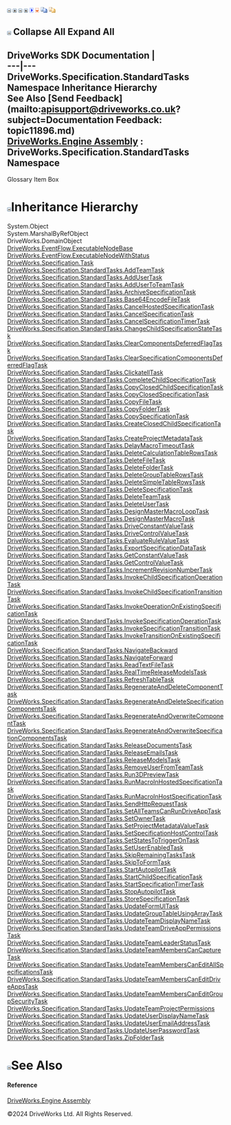 ![](dotnetimages/collapse.gif) ![](dotnetimages/expand.gif) ![](dotnetimages/collapse.gif) ![](dotnetimages/expand.gif) ![](dotnetimages/drpdown.gif) ![](dotnetimages/drpdown_orange.gif) ![](dotnetimages/copycode.gif) ![](dotnetimages/copycodeHighlight.gif)

![](dotnetimages/collapse.gif) Collapse All Expand All  
---  
DriveWorks SDK Documentation  |   
---|---  
DriveWorks.Specification.StandardTasks Namespace Inheritance Hierarchy   
See Also [Send Feedback](mailto:apisupport@driveworks.co.uk?subject=Documentation Feedback: topic11896.md)  
[DriveWorks.Engine Assembly](topic2156.md) : DriveWorks.Specification.StandardTasks Namespace  
---  
  
Glossary Item Box

# ![](dotnetimages/collapse.gif)Inheritance Hierarchy

System.Object  
System.MarshalByRefObject  
DriveWorks.DomainObject  
[DriveWorks.EventFlow.ExecutableNodeBase](topic6938.md)  
[DriveWorks.EventFlow.ExecutableNodeWithStatus](topic6990.md)  
[DriveWorks.Specification.Task](topic11629.md)  
[DriveWorks.Specification.StandardTasks.AddTeamTask](topic11905.md)  
[DriveWorks.Specification.StandardTasks.AddUserTask](topic11914.md)  
[DriveWorks.Specification.StandardTasks.AddUserToTeamTask](topic11930.md)  
[DriveWorks.Specification.StandardTasks.ArchiveSpecificationTask](topic11941.md)  
[DriveWorks.Specification.StandardTasks.Base64EncodeFileTask](topic11950.md)  
[DriveWorks.Specification.StandardTasks.CancelHostedSpecificationTask](topic11961.md)  
[DriveWorks.Specification.StandardTasks.CancelSpecificationTask](topic11971.md)  
[DriveWorks.Specification.StandardTasks.CancelSpecificationTimerTask](topic11979.md)  
[DriveWorks.Specification.StandardTasks.ChangeChildSpecificationStateTask](topic11988.md)  
[DriveWorks.Specification.StandardTasks.ClearComponentsDeferredFlagTask](topic12000.md)  
[DriveWorks.Specification.StandardTasks.ClearSpecificationComponentsDeferredFlagTask](topic12010.md)  
[DriveWorks.Specification.StandardTasks.ClickatellTask](topic12020.md)  
[DriveWorks.Specification.StandardTasks.CompleteChildSpecificationTask](topic12027.md)  
[DriveWorks.Specification.StandardTasks.CopyClosedChildSpecificationTask](topic12036.md)  
[DriveWorks.Specification.StandardTasks.CopyClosedSpecificationTask](topic12048.md)  
[DriveWorks.Specification.StandardTasks.CopyFileTask](topic12060.md)  
[DriveWorks.Specification.StandardTasks.CopyFolderTask](topic12072.md)  
[DriveWorks.Specification.StandardTasks.CopySpecificationTask](topic12084.md)  
[DriveWorks.Specification.StandardTasks.CreateClosedChildSpecificationTask](topic12094.md)  
[DriveWorks.Specification.StandardTasks.CreateProjectMetadataTask](topic12107.md)  
[DriveWorks.Specification.StandardTasks.DelayMacroTimeoutTask](topic12115.md)  
[DriveWorks.Specification.StandardTasks.DeleteCalculationTableRowsTask](topic12122.md)  
[DriveWorks.Specification.StandardTasks.DeleteFileTask](topic12134.md)  
[DriveWorks.Specification.StandardTasks.DeleteFolderTask](topic12143.md)  
[DriveWorks.Specification.StandardTasks.DeleteGroupTableRowsTask](topic12153.md)  
[DriveWorks.Specification.StandardTasks.DeleteSimpleTableRowsTask](topic12165.md)  
[DriveWorks.Specification.StandardTasks.DeleteSpecificationTask](topic12177.md)  
[DriveWorks.Specification.StandardTasks.DeleteTeamTask](topic12186.md)  
[DriveWorks.Specification.StandardTasks.DeleteUserTask](topic12196.md)  
[DriveWorks.Specification.StandardTasks.DesignMasterMacroLoopTask](topic12206.md)  
[DriveWorks.Specification.StandardTasks.DesignMasterMacroTask](topic12219.md)  
[DriveWorks.Specification.StandardTasks.DriveConstantValueTask](topic12232.md)  
[DriveWorks.Specification.StandardTasks.DriveControlValueTask](topic12245.md)  
[DriveWorks.Specification.StandardTasks.EvaluateRuleValueTask](topic12258.md)  
[DriveWorks.Specification.StandardTasks.ExportSpecificationDataTask](topic12270.md)  
[DriveWorks.Specification.StandardTasks.GetConstantValueTask](topic12283.md)  
[DriveWorks.Specification.StandardTasks.GetControlValueTask](topic12295.md)  
[DriveWorks.Specification.StandardTasks.IncrementRevisionNumberTask](topic12307.md)  
[DriveWorks.Specification.StandardTasks.InvokeChildSpecificationOperationTask](topic12317.md)  
[DriveWorks.Specification.StandardTasks.InvokeChildSpecificationTransitionTask](topic12330.md)  
[DriveWorks.Specification.StandardTasks.InvokeOperationOnExistingSpecificationTask](topic12343.md)  
[DriveWorks.Specification.StandardTasks.InvokeSpecificationOperationTask](topic12352.md)  
[DriveWorks.Specification.StandardTasks.InvokeSpecificationTransitionTask](topic12361.md)  
[DriveWorks.Specification.StandardTasks.InvokeTransitionOnExistingSpecificationTask](topic12370.md)  
[DriveWorks.Specification.StandardTasks.NavigateBackward](topic12379.md)  
[DriveWorks.Specification.StandardTasks.NavigateForward](topic12387.md)  
[DriveWorks.Specification.StandardTasks.ReadTextFileTask](topic12395.md)  
[DriveWorks.Specification.StandardTasks.RealTimeReleaseModelsTask](topic12405.md)  
[DriveWorks.Specification.StandardTasks.RefreshTableTask](topic12415.md)  
[DriveWorks.Specification.StandardTasks.RegenerateAndDeleteComponentTask](topic12426.md)  
[DriveWorks.Specification.StandardTasks.RegenerateAndDeleteSpecificationComponentsTask](topic12436.md)  
[DriveWorks.Specification.StandardTasks.RegenerateAndOverwriteComponentTask](topic12446.md)  
[DriveWorks.Specification.StandardTasks.RegenerateAndOverwriteSpecificationComponentsTask](topic12456.md)  
[DriveWorks.Specification.StandardTasks.ReleaseDocumentsTask](topic12466.md)  
[DriveWorks.Specification.StandardTasks.ReleaseEmailsTask](topic12477.md)  
[DriveWorks.Specification.StandardTasks.ReleaseModelsTask](topic12489.md)  
[DriveWorks.Specification.StandardTasks.RemoveUserFromTeamTask](topic12501.md)  
[DriveWorks.Specification.StandardTasks.Run3DPreviewTask](topic12512.md)  
[DriveWorks.Specification.StandardTasks.RunMacroInHostedSpecificationTask](topic12523.md)  
[DriveWorks.Specification.StandardTasks.RunMacroInHostSpecificationTask](topic12536.md)  
[DriveWorks.Specification.StandardTasks.SendHttpRequestTask](topic12548.md)  
[DriveWorks.Specification.StandardTasks.SetAllTeamsCanRunDriveAppTask](topic12557.md)  
[DriveWorks.Specification.StandardTasks.SetOwnerTask](topic12566.md)  
[DriveWorks.Specification.StandardTasks.SetProjectMetadataValueTask](topic12576.md)  
[DriveWorks.Specification.StandardTasks.SetSpecificationHostControlTask](topic12584.md)  
[DriveWorks.Specification.StandardTasks.SetStatesToTriggerOnTask](topic12600.md)  
[DriveWorks.Specification.StandardTasks.SetUserEnabledTask](topic12612.md)  
[DriveWorks.Specification.StandardTasks.SkipRemainingTasksTask](topic12623.md)  
[DriveWorks.Specification.StandardTasks.SkipToFormTask](topic12631.md)  
[DriveWorks.Specification.StandardTasks.StartAutopilotTask](topic12644.md)  
[DriveWorks.Specification.StandardTasks.StartChildSpecificationTask](topic12653.md)  
[DriveWorks.Specification.StandardTasks.StartSpecificationTimerTask](topic12661.md)  
[DriveWorks.Specification.StandardTasks.StopAutopilotTask](topic12676.md)  
[DriveWorks.Specification.StandardTasks.StoreSpecificationTask](topic12685.md)  
[DriveWorks.Specification.StandardTasks.UpdateFormUITask](topic12695.md)  
[DriveWorks.Specification.StandardTasks.UpdateGroupTableUsingArrayTask](topic12703.md)  
[DriveWorks.Specification.StandardTasks.UpdateTeamDisplayNameTask](topic12715.md)  
[DriveWorks.Specification.StandardTasks.UpdateTeamDriveAppPermissionsTask](topic12724.md)  
[DriveWorks.Specification.StandardTasks.UpdateTeamLeaderStatusTask](topic12733.md)  
[DriveWorks.Specification.StandardTasks.UpdateTeamMembersCanCaptureTask](topic12744.md)  
[DriveWorks.Specification.StandardTasks.UpdateTeamMembersCanEditAllSpecificationsTask](topic12753.md)  
[DriveWorks.Specification.StandardTasks.UpdateTeamMembersCanEditDriveAppsTask](topic12762.md)  
[DriveWorks.Specification.StandardTasks.UpdateTeamMembersCanEditGroupSecurityTask](topic12771.md)  
[DriveWorks.Specification.StandardTasks.UpdateTeamProjectPermissions](topic12780.md)  
[DriveWorks.Specification.StandardTasks.UpdateUserDisplayNameTask](topic12789.md)  
[DriveWorks.Specification.StandardTasks.UpdateUserEmailAddressTask](topic12800.md)  
[DriveWorks.Specification.StandardTasks.UpdateUserPasswordTask](topic12811.md)  
[DriveWorks.Specification.StandardTasks.ZipFolderTask](topic12822.md)  


# ![](dotnetimages/collapse.gif)See Also

#### Reference

[DriveWorks.Engine Assembly](topic2156.md)

©2024 DriveWorks Ltd. All Rights Reserved.
